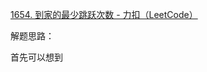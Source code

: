[1654. 到家的最少跳跃次数 - 力扣（LeetCode）](https://leetcode.cn/problems/minimum-jumps-to-reach-home/)

解题思路：

首先可以想到